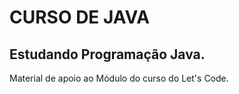 # CURSO DE JAVA

## Estudando Programação Java.

Material de apoio ao Módulo do curso do Let's Code.